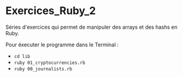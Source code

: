 # Exercices_Ruby_2

Séries d'exercices qui permet de manipuler des arrays et des hashs en Ruby.

Pour éxecuter le programme dans le Terminal :

- `cd lib`
- `ruby 01_cryptocurrencies.rb`
- `ruby 00_journalists.rb`
